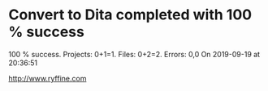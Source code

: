 # Convert to Dita  completed with 100 % success

100 % success. Projects: 0+1=1.  Files: 0+2=2. Errors: 0,0  On 2019-09-19 at 20:36:51





http://www.ryffine.com

